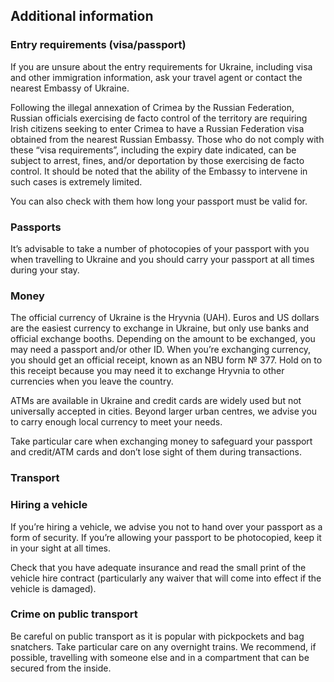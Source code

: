 ## Additional information

### **Entry requirements (visa/passport)**

If you are unsure about the entry requirements for Ukraine, including visa and other immigration information, ask your travel agent or contact the nearest Embassy of Ukraine.

Following the illegal annexation of Crimea by the Russian Federation, Russian officials exercising de facto control of the territory are requiring Irish citizens seeking to enter Crimea to have a Russian Federation visa obtained from the nearest Russian Embassy. Those who do not comply with these “visa requirements”, including the expiry date indicated, can be subject to arrest, fines, and/or deportation by those exercising de facto control. It should be noted that the ability of the Embassy to intervene in such cases is extremely limited.

You can also check with them how long your passport must be valid for.

### **Passports**

It’s advisable to take a number of photocopies of your passport with you when travelling to Ukraine and you should carry your passport at all times during your stay.

### **Money**

The official currency of Ukraine is the Hryvnia (UAH). Euros and US dollars are the easiest currency to exchange in Ukraine, but only use banks and official exchange booths. Depending on the amount to be exchanged, you may need a passport and/or other ID. When you’re exchanging currency, you should get an official receipt, known as an NBU form № 377. Hold on to this receipt because you may need it to exchange Hryvnia to other currencies when you leave the country.

ATMs are available in Ukraine and credit cards are widely used but not universally accepted in cities. Beyond larger urban centres, we advise you to carry enough local currency to meet your needs.

Take particular care when exchanging money to safeguard your passport and credit/ATM cards and don’t lose sight of them during transactions.

### **Transport**

### **Hiring a vehicle**

If you’re hiring a vehicle, we advise you not to hand over your passport as a form of security. If you’re allowing your passport to be photocopied, keep it in your sight at all times.

Check that you have adequate insurance and read the small print of the vehicle hire contract (particularly any waiver that will come into effect if the vehicle is damaged).

### **Crime on public transport**

Be careful on public transport as it is popular with pickpockets and bag snatchers. Take particular care on any overnight trains. We recommend, if possible, travelling with someone else and in a compartment that can be secured from the inside.